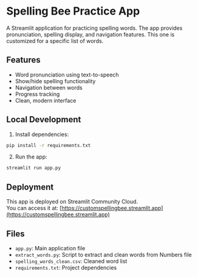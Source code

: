 # Spelling Bee Practice App

A Streamlit application for practicing spelling words. The app provides pronunciation, spelling display, and navigation features. This one is customized for a specific list of words.

## Features
- Word pronunciation using text-to-speech
- Show/hide spelling functionality
- Navigation between words
- Progress tracking
- Clean, modern interface

## Local Development
1. Install dependencies:
```bash
pip install -r requirements.txt
```

2. Run the app:
```bash
streamlit run app.py
```

## Deployment
This app is deployed on Streamlit Community Cloud.  
You can access it at: [https://customspellingbee.streamlit.app](https://customspellingbee.streamlit.app)

## Files
- `app.py`: Main application file
- `extract_words.py`: Script to extract and clean words from Numbers file
- `spelling_words_clean.csv`: Cleaned word list
- `requirements.txt`: Project dependencies 
